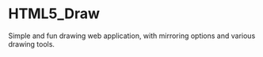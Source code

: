 # HTML5_Draw
Simple and fun drawing web application, with mirroring options and various drawing tools.
